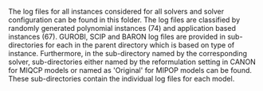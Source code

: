 The log files for all instances considered for all solvers and solver configuration can be found in this folder.
The log files are classified by randomly generated polynomial instances (74) and application based instances (67).
GUROBI, SCIP and BARON log files are provided in sub-directories for each in the parent directory which is based on type of instance. Furthermore, in the sub-directory named by the corresponding solver, sub-directories either named by the reformulation setting in CANON for MIQCP models or named as 'Original' for MIPOP models can be found. These sub-directories contain the individual log files for each model.
